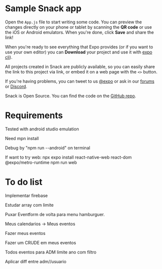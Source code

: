 # Sample Snack app

Open the `App.js` file to start writing some code. You can preview the changes directly on your phone or tablet by scanning the **QR code** or use the iOS or Android emulators. When you're done, click **Save** and share the link!

When you're ready to see everything that Expo provides (or if you want to use your own editor) you can **Download** your project and use it with [expo cli](https://docs.expo.dev/get-started/installation/#expo-cli)).

All projects created in Snack are publicly available, so you can easily share the link to this project via link, or embed it on a web page with the `<>` button.

If you're having problems, you can tweet to us [@expo](https://twitter.com/expo) or ask in our [forums](https://forums.expo.dev/c/expo-dev-tools/61) or [Discord](https://chat.expo.dev/).

Snack is Open Source. You can find the code on the [GitHub repo](https://github.com/expo/snack).

# Requirements

Tested with android studio emulation

Need mpn install

Debug by "npm run --android" on terminal

If want to try web: npx expo install react-native-web react-dom @expo/metro-runtime
npm run web


# To do list

Implementar firebase

Estudar array com limite 

Puxar Eventform de volta para menu hamburguer.

Meus calendarios -> Meus eventos 

Fazer meus eventos

Fazer um CRUDE em meus eventos

Todos eventos para ADM limite ano com filtro 

Aplicar diff entre adm//usuario




